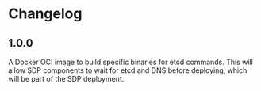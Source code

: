 # Changelog

## 1.0.0 

A Docker OCI image to build specific binaries for etcd commands. This will allow SDP components to 
wait for etcd and DNS before deploying, which will be part of the SDP deployment.